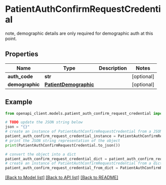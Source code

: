 # PatientAuthConfirmRequestCredential

note, demographic details are only required for demographic auth at this point.

## Properties

Name | Type | Description | Notes
------------ | ------------- | ------------- | -------------
**auth_code** | **str** |  | [optional] 
**demographic** | [**PatientDemographic**](PatientDemographic.md) |  | [optional] 

## Example

```python
from openapi_client.models.patient_auth_confirm_request_credential import PatientAuthConfirmRequestCredential

# TODO update the JSON string below
json = "{}"
# create an instance of PatientAuthConfirmRequestCredential from a JSON string
patient_auth_confirm_request_credential_instance = PatientAuthConfirmRequestCredential.from_json(json)
# print the JSON string representation of the object
print(PatientAuthConfirmRequestCredential.to_json())

# convert the object into a dict
patient_auth_confirm_request_credential_dict = patient_auth_confirm_request_credential_instance.to_dict()
# create an instance of PatientAuthConfirmRequestCredential from a dict
patient_auth_confirm_request_credential_from_dict = PatientAuthConfirmRequestCredential.from_dict(patient_auth_confirm_request_credential_dict)
```
[[Back to Model list]](../README.md#documentation-for-models) [[Back to API list]](../README.md#documentation-for-api-endpoints) [[Back to README]](../README.md)


